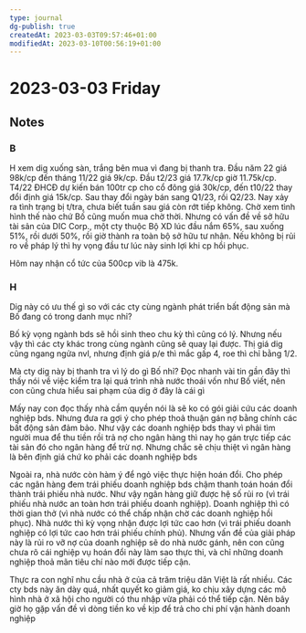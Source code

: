 ```yaml
---
type: journal
dg-publish: true
createdAt: 2023-03-03T09:57:46+01:00
modifiedAt: 2023-03-10T00:56:19+01:00
---
```

# 2023-03-03 Friday

## Notes

### B

H xem dig xuống sàn, trắng bên mua vì đang bị thanh tra. Đầu năm 22 giá 98k/cp đến tháng 11/22 giá 9k/cp. Đầu t2/23 giá 17.7k/cp giờ 11.75k/cp.
T4/22 ĐHCĐ dự kiến bán 100tr cp cho cổ đông giá 30k/cp, đến t10/22 thay đổi định giá 15k/cp. Sau thay đổi ngày bán sang Q1/23, rồi Q2/23. Nay xảy ra tình trạng bị t/tra, chưa biết tuần sau giá còn rớt tiếp không. Chờ xem tình hình thế nào chứ Bố cũng muốn mua chờ thời.
Nhưng có vấn đề về sở hữu tài sản của DIC Corp., một cty thuộc Bộ XD lúc đầu nắm 65%, sau xuống 51%, rồi dưới 50%, rồi giờ thành ra toàn bộ sở hữu tư nhân. Nếu không bị rủi ro về pháp lý thì hy vọng đầu tư lúc này sinh lợi khi cp hồi phục.

Hôm nay nhận cổ tức của 500cp vib là 475k.

### H

Dig này có ưu thế gì so với các cty cùng ngành phát triển bất động sản mà Bố đang có trong danh mục nhỉ?

Bố kỳ vọng ngành bds sẽ hồi sinh theo chu kỳ thì cũng có lý. Nhưng nếu vậy thì các cty khác trong cùng ngành cũng sẽ quay lại được. Thị giá dig cũng ngang ngửa nvl, nhưng định giá p/e thì mắc gấp 4, roe thì chỉ bằng 1/2. 

Mà cty dig này bị thanh tra vì lý do gì Bố nhỉ? Đọc nhanh vài tin gần đây thì thấy nói về việc kiểm tra lại quá trình nhà nước thoái vốn như Bố viết, nên con cũng chưa hiểu sai phạm của dig ở đây là cái gì

Mấy nay con đọc thấy nhà cầm quyền nói là sẽ ko có gói giải cứu các doanh nghiệp bds. Nhưng đưa ra gợi ý cho phép thoả thuận gán nợ bằng chính các bất động sản đảm bảo. Như vậy các doanh nghiệp bds thay vì phải tìm người mua để thu tiền rồi trả nợ cho ngân hàng thì nay họ gán trực tiếp các tài sản đó cho ngân hàng để trừ nợ. Nhưng chắc sẽ chịu thiệt vì ngân hàng là bên định giá chứ ko phải các doanh nghiệp bds

Ngoài ra, nhà nước còn hàm ý để ngỏ việc thực hiện hoán đổi. Cho phép các ngân hàng đem trái phiếu doanh nghiệp bds chậm thanh toán hoán đổi thành trái phiếu nhà nước. Như vậy ngân hàng giữ được hệ số rủi ro (vì trái phiếu nhà nước an toàn hơn trái phiếu doanh nghiệp). Doanh nghiệp thì có thời gian thở (vì nhà nước có thể chấp nhận chờ các doanh nghiệp hồi phục). Nhà nước thì kỳ vọng nhận được lợi tức cao hơn (vì trái phiếu doanh nghiệp có lợi tức cao hơn trái phiếu chính phủ). Nhưng vấn đề của giải pháp này là rủi ro vỡ nợ của doanh nghiệp sẽ do nhà nước gánh, nên con cũng chưa rõ cái nghiệp vụ hoán đổi này làm sao thực thi, và chỉ những doanh nghiệp thoả mãn tiêu chí nào mới được tiếp cận. 

Thực ra con nghĩ nhu cầu nhà ở của cả trăm triệu dân Việt là rất nhiều. Các cty bds này ăn dày quá, nhất quyết ko giảm giá, ko chịu xây dựng các mô hình nhà ở xã hội cho người có thu nhập vừa phải có thể tiếp cận. Nên bây giờ họ gặp vấn đề vì dòng tiền ko về kịp để trả cho chi phí vận hành doanh nghiệp